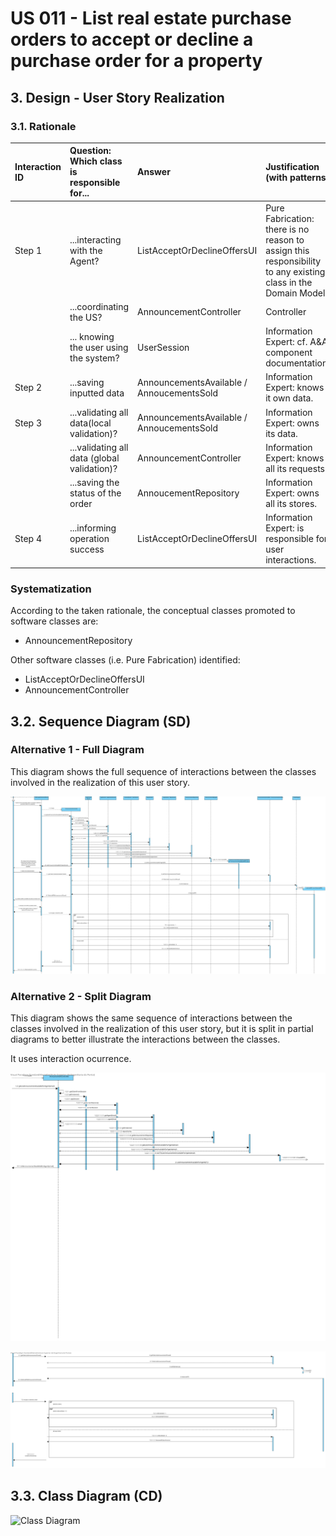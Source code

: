 # US 011 - List real estate purchase orders to accept or decline a purchase order for a property

## 3. Design - User Story Realization 

### 3.1. Rationale


| Interaction ID | Question: Which class is responsible for... | Answer                                    | Justification (with patterns)                                                                                 |
|:---------------|:--------------------------------------------|:------------------------------------------|:--------------------------------------------------------------------------------------------------------------|
| Step 1  		     | 	...interacting with the Agent?					        | ListAcceptOrDeclineOffersUI               | Pure Fabrication: there is no reason to assign this responsibility to any existing class in the Domain Model. |
|                | ...coordinating the US?	                    | AnnouncementController                    | Controller                                                                                                    |
|                | ... knowing the user using the system?      | UserSession                               | Information Expert: cf. A&A component documentation.                                                          |
| Step 2 		      | 	...saving inputted data                    | AnnouncementsAvailable / AnnoucementsSold | Information Expert: knows it own data.                                                                                        | 
| Step 3 		      | 	...validating all data(local validation)?  | AnnouncementsAvailable / AnnoucementsSold | Information Expert: owns its data.                                                                                            |
|                | ...validating all data (global validation)? | AnnouncementController                               | Information Expert: knows all its requests.                                                                                   |
|                | ...saving the status of the order           | AnnoucementRepository                     | Information Expert: owns all its stores.                                                                                      |
| Step 4 		      | ...informing operation success							       | ListAcceptOrDeclineOffersUI               | Information Expert: is responsible for user interactions.                                                                     |



### Systematization ##

According to the taken rationale, the conceptual classes promoted to software classes are: 

 * AnnouncementRepository

Other software classes (i.e. Pure Fabrication) identified: 

 * ListAcceptOrDeclineOffersUI
 * AnnouncementController

## 3.2. Sequence Diagram (SD)

### Alternative 1 - Full Diagram

This diagram shows the full sequence of interactions between the classes involved in the realization of this user story.

![Sequence Diagram - Full](svg/us011-sequence-diagram-full.svg)

### Alternative 2 - Split Diagram

This diagram shows the same sequence of interactions between the classes involved in the realization of this user story, but it is split in partial diagrams to better illustrate the interactions between the classes.

It uses interaction ocurrence.


![Sequence Diagram - split](svg/us011-sequence-diagram-split1.svg)

![Sequence Diagram - split](svg/us011-sequence-diagram-split2.svg)



## 3.3. Class Diagram (CD)

![Class Diagram](svg/us001-class-diagram.svg)